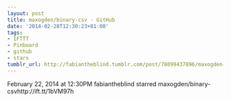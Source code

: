 ```yaml
---
layout: post
title: maxogden/binary-csv · GitHub
date: '2014-02-28T12:30:23+01:00'
tags:
- IFTTT
- Pinboard
- github
- stars
tumblr_url: http://fabiantheblind.tumblr.com/post/78099437896/maxogden-binary-csv-github
---
```

February 22, 2014 at 12:30PM
fabiantheblind starred maxogden/binary-csvhttp://ift.tt/1bVM97h
